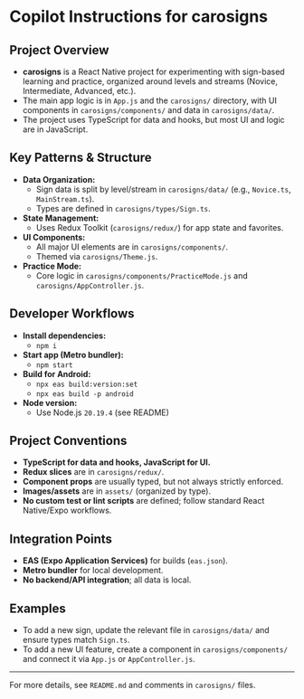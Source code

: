 # Copilot Instructions for carosigns

## Project Overview
- **carosigns** is a React Native project for experimenting with sign-based learning and practice, organized around levels and streams (Novice, Intermediate, Advanced, etc.).
- The main app logic is in `App.js` and the `carosigns/` directory, with UI components in `carosigns/components/` and data in `carosigns/data/`.
- The project uses TypeScript for data and hooks, but most UI and logic are in JavaScript.

## Key Patterns & Structure
- **Data Organization:**
  - Sign data is split by level/stream in `carosigns/data/` (e.g., `Novice.ts`, `MainStream.ts`).
  - Types are defined in `carosigns/types/Sign.ts`.
- **State Management:**
  - Uses Redux Toolkit (`carosigns/redux/`) for app state and favorites.
- **UI Components:**
  - All major UI elements are in `carosigns/components/`.
  - Themed via `carosigns/Theme.js`.
- **Practice Mode:**
  - Core logic in `carosigns/components/PracticeMode.js` and `carosigns/AppController.js`.

## Developer Workflows
- **Install dependencies:**
  - `npm i`
- **Start app (Metro bundler):**
  - `npm start`
- **Build for Android:**
  - `npx eas build:version:set`
  - `npx eas build -p android`
- **Node version:**
  - Use Node.js `20.19.4` (see README)

## Project Conventions
- **TypeScript for data and hooks, JavaScript for UI.**
- **Redux slices** are in `carosigns/redux/`.
- **Component props** are usually typed, but not always strictly enforced.
- **Images/assets** are in `assets/` (organized by type).
- **No custom test or lint scripts** are defined; follow standard React Native/Expo workflows.

## Integration Points
- **EAS (Expo Application Services)** for builds (`eas.json`).
- **Metro bundler** for local development.
- **No backend/API integration**; all data is local.

## Examples
- To add a new sign, update the relevant file in `carosigns/data/` and ensure types match `Sign.ts`.
- To add a new UI feature, create a component in `carosigns/components/` and connect it via `App.js` or `AppController.js`.

---

For more details, see `README.md` and comments in `carosigns/` files.
